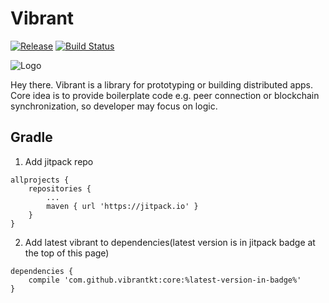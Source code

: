 # Vibrant

[![Release](https://jitpack.io/v/vibrantkt/core.svg)](https://jitpack.io/#vibrantkt/core)
[![Build Status](https://travis-ci.org/vibrantkt/core.svg?branch=master)](https://travis-ci.org/vibrantkt/core)

![Logo](https://image.ibb.co/fSKk9R/vibrant2.png)

Hey there. Vibrant is a library for prototyping or building distributed apps. Core idea is to provide boilerplate code e.g. peer connection or blockchain synchronization, so developer may focus on logic. 


## Gradle 
1) Add jitpack repo 
```
allprojects {
    repositories {
        ...
        maven { url 'https://jitpack.io' }
    }
}
```
2) Add latest vibrant to dependencies(latest version is in jitpack badge at the top of this page)
```
dependencies {
    compile 'com.github.vibrantkt:core:%latest-version-in-badge%'
}
```